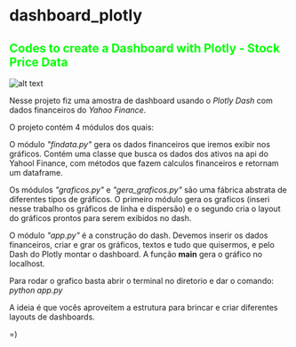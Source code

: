# dashboard_plotly
## <font color='lime'> Codes to create a Dashboard with Plotly - Stock Price Data </font>

![alt text](https://github.com/amandapaura/dashboard_plotly/blob/main/imagemdash.png?raw=true)

Nesse projeto fiz uma amostra de dashboard usando o *Plotly Dash* com dados financeiros do *Yahoo Finance*.

O projeto contém 4 módulos dos quais:

O módulo *"findata.py"* gera os dados financeiros que iremos exibir nos gráficos. Contém uma classe que busca os dados dos ativos na api do Yahool Finance, com métodos que fazem calculos financeiros e retornam um dataframe.

Os módulos *"graficos.py"* e *"gera_graficos.py"* são uma fábrica abstrata de diferentes tipos de gráficos. O primeiro módulo gera os graficos (inseri nesse trabalho os gráficos de linha e dispersão) e o segundo cria o layout do gráficos prontos para serem exibidos no dash. 

O módulo *"app.py"* é a construção do dash. Devemos inserir os dados financeiros, criar e grar os gráficos, textos e tudo que quisermos, e pelo Dash do Plotly montar o dashboard. A função __main__ gera o gráfico no localhost. 

Para rodar o grafico basta abrir o terminal no diretorio e dar o comando: 
*python app.py*

A ideia é que vocês aproveitem a estrutura para brincar e criar diferentes layouts de dashboards. 

=)



